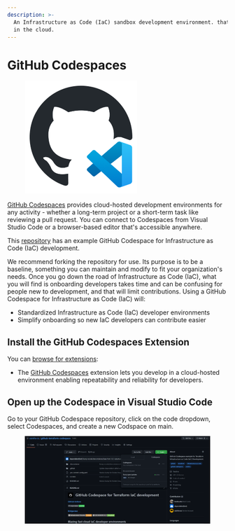 ```yaml
---
description: >-
  An Infrastructure as Code (IaC) sandbox development environment. that's hosted
  in the cloud.
---
```


# GitHub Codespaces

<figure><img src="../../.gitbook/assets/github-codespaces.png" alt="" width="257"><figcaption></figcaption></figure>

[GitHub Codespaces](https://github.com/features/codespaces) provides cloud-hosted development environments for any activity - whether a long-term project or a short-term task like reviewing a pull request. You can connect to Codespaces from Visual Studio Code or a browser-based editor that's accessible anywhere.

This [repository](https://github.com/osinfra-io/github-terraform-codespace) has an example GitHub Codespace for Infrastructure as Code (IaC) development.&#x20;

We recommend forking the repository for use. Its purpose is to be a baseline, something you can maintain and modify to fit your organization's needs. Once you go down the road of Infrastructure as Code (IaC), what you will find is onboarding developers takes time and can be confusing for people new to development, and that will limit contributions. Using a GitHub Codespace for Infrastructure as Code (IaC) will:

* Standardized Infrastructure as Code (IaC) developer environments
* Simplify onboarding so new IaC developers can contribute easier

## Install the GitHub Codespaces Extension

You can [browse for extensions](https://code.visualstudio.com/docs/editor/extension-marketplace#\_browse-for-extensions):

* The [GitHub Codespaces](https://marketplace.visualstudio.com/items?itemName=GitHub.codespaces) extension lets you develop in a cloud-hosted environment enabling repeatability and reliability for developers.

## Open up the Codespace in Visual Studio Code

Go to your GitHub Codespace repository, click on the code dropdown, select Codespaces, and create a new Codspace on main.

<figure><img src="../../.gitbook/assets/infrastructure-as-code-codespace.png" alt=""><figcaption></figcaption></figure>

